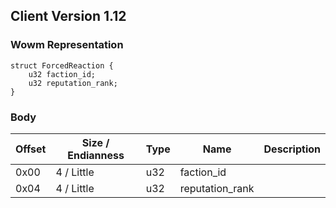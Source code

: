 ## Client Version 1.12

### Wowm Representation
```rust,ignore
struct ForcedReaction {
    u32 faction_id;
    u32 reputation_rank;
}
```
### Body
| Offset | Size / Endianness | Type | Name | Description |
| ------ | ----------------- | ---- | ---- | ----------- |
| 0x00 | 4 / Little | u32 | faction_id |  |
| 0x04 | 4 / Little | u32 | reputation_rank |  |
